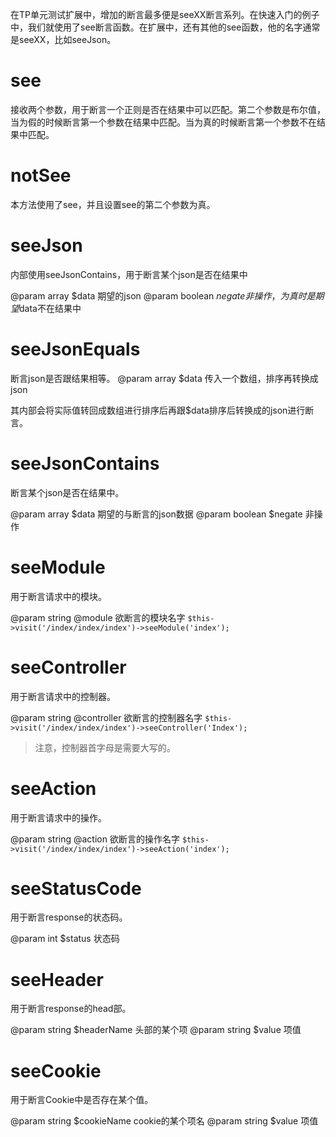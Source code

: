 在TP单元测试扩展中，增加的断言最多便是seeXX断言系列。在快速入门的例子中，我们就使用了see断言函数。在扩展中，还有其他的see函数，他的名字通常是seeXX，比如seeJson。

# see
接收两个参数，用于断言一个正则是否在结果中可以匹配。第二个参数是布尔值，当为假的时候断言第一个参数在结果中匹配。当为真的时候断言第一个参数不在结果中匹配。
# notSee
本方法使用了see，并且设置see的第二个参数为真。

# seeJson
内部使用seeJsonContains，用于断言某个json是否在结果中

@param array $data 期望的json
@param boolean $negate 非操作，为真时是期望$data不在结果中

# seeJsonEquals
断言json是否跟结果相等。
@param array $data 传入一个数组，排序再转换成json

其内部会将实际值转回成数组进行排序后再跟$data排序后转换成的json进行断言。

# seeJsonContains
断言某个json是否在结果中。

@param array $data 期望的与断言的json数据
@param boolean $negate 非操作

# seeModule
用于断言请求中的模块。

@param string @module 欲断言的模块名字
`$this->visit('/index/index/index')->seeModule('index');`

# seeController
用于断言请求中的控制器。

@param string @controller 欲断言的控制器名字
`$this->visit('/index/index/index')->seeController('Index');`
>注意，控制器首字母是需要大写的。

# seeAction
用于断言请求中的操作。

@param string @action 欲断言的操作名字
`$this->visit('/index/index/index')->seeAction('index');`

# seeStatusCode
用于断言response的状态码。

@param int $status 状态码

# seeHeader
用于断言response的head部。

@param string $headerName 头部的某个项
@param string $value 项值

# seeCookie
用于断言Cookie中是否存在某个值。

@param string $cookieName cookie的某个项名
@param string $value 项值